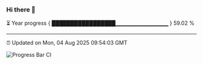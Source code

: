 ### Hi there 👋

⏳ Year progress { █████████████████▁▁▁▁▁▁▁▁▁▁▁▁▁ } 59.02 %

---

⏰ Updated on Mon, 04 Aug 2025 09:54:03 GMT

![Progress Bar CI](https://github.com/IshwaranRudhara/GIT-ACTION/workflows/Progress%20Bar%20CI/badge.svg)
